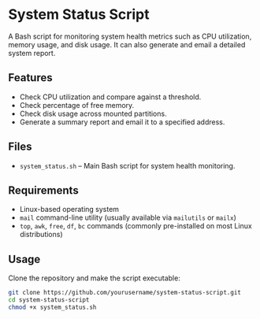 # System Status Script

A Bash script for monitoring system health metrics such as CPU utilization, memory usage, and disk usage. It can also generate and email a detailed system report.

## Features

- Check CPU utilization and compare against a threshold.
- Check percentage of free memory.
- Check disk usage across mounted partitions.
- Generate a summary report and email it to a specified address.


## Files

- `system_status.sh` – Main Bash script for system health monitoring.

## Requirements

- Linux-based operating system
- `mail` command-line utility (usually available via `mailutils` or `mailx`)
- `top`, `awk`, `free`, `df`, `bc` commands (commonly pre-installed on most Linux distributions)

## Usage

Clone the repository and make the script executable:

```bash
git clone https://github.com/yourusername/system-status-script.git
cd system-status-script
chmod +x system_status.sh


